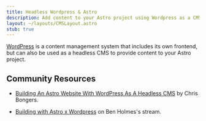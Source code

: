 ```yaml
---
title: Headless Wordpress & Astro
description: Add content to your Astro project using Wordpress as a CMS
layout: ~/layouts/CMSLayout.astro
stub: true
---
```


[WordPress](https://wordpress.org/) is a content management system that includes its own frontend, but can also be used as a headless CMS to provide content to your Astro project.

## Community Resources 

- [Building An Astro Website With WordPress As A Headless CMS](https://blog.openreplay.com/building-an-astro-website-with-wordpress-as-a-headless-cms/) by Chris Bongers.

- [Building with Astro x Wordpress](https://www.youtube.com/watch?v=Jstqgklvfnc) on Ben Holmes's stream.
